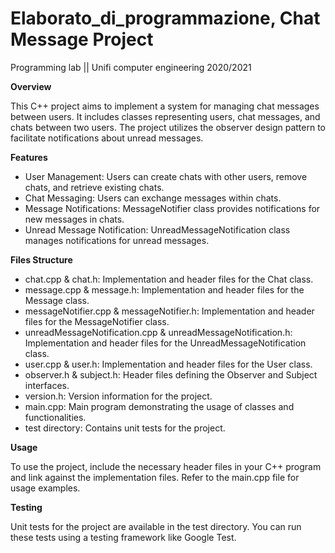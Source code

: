 # Elaborato_di_programmazione, Chat Message Project
Programming lab || Unifi computer engineering 2020/2021

**Overview**

This C++ project aims to implement a system for managing chat messages between users. It includes classes representing users, chat messages, and chats between two users. The project utilizes the observer design pattern to facilitate notifications about unread messages.

**Features**

- User Management: Users can create chats with other users, remove chats, and retrieve existing chats.
- Chat Messaging: Users can exchange messages within chats.
- Message Notifications: MessageNotifier class provides notifications for new messages in chats.
- Unread Message Notification: UnreadMessageNotification class manages notifications for unread messages.

**Files Structure**

- chat.cpp & chat.h: Implementation and header files for the Chat class.
- message.cpp & message.h: Implementation and header files for the Message class.
- messageNotifier.cpp & messageNotifier.h: Implementation and header files for the MessageNotifier class.
- unreadMessageNotification.cpp & unreadMessageNotification.h: Implementation and header files for the UnreadMessageNotification class.
- user.cpp & user.h: Implementation and header files for the User class.
- observer.h & subject.h: Header files defining the Observer and Subject interfaces.
- version.h: Version information for the project.
- main.cpp: Main program demonstrating the usage of classes and functionalities.
- test directory: Contains unit tests for the project.

**Usage**

To use the project, include the necessary header files in your C++ program and link against the implementation files. Refer to the main.cpp file for usage examples.

**Testing**

Unit tests for the project are available in the test directory. You can run these tests using a testing framework like Google Test.
